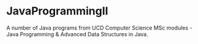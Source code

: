 # JavaProgrammingII

A number of Java programs from UCD Computer Science MSc modules - Java Programming & Advanced Data Structures in Java. 



